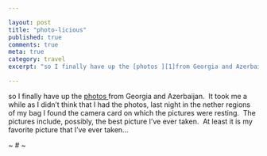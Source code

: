 ```yaml
---

layout: post
title: "photo-licious"
published: true
comments: true
meta: true
category: travel
excerpt: "so I finally have up the [photos ][1]from Georgia and Azerbaijan.  It took me a while as I didn’t think that I had the photos, last night in the nether regions of my bag I found the camera card on which the pictures were resting.  The pictures include, possibly, the best picture I’ve ever taken.  At least it is my favorite picture that I’ve ever taken…"

---
```


so I finally have up the [photos ][1]from Georgia and Azerbaijan.  It took me a while as I didn’t think that I had the photos, last night in the nether regions of my bag I found the camera card on which the pictures were resting.  The pictures include, possibly, the best picture I’ve ever taken.  At least it is my favorite picture that I’ve ever taken…

 [1]: http://caseykuhlman.typepad.com/photos/im_so_caucasian/

~ # ~